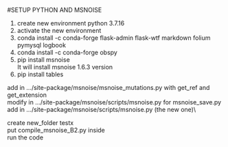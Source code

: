 #SETUP PYTHON AND MSNOISE
1) create new environment python 3.7.16
2) activate the new environment 
3) conda install -c conda-forge flask-admin flask-wtf markdown folium pymysql logbook
4) conda install -c conda-forge obspy
5) pip install msnoise \
It will install msnoise 1.6.3 version
6) pip install tables

add in .../site-package/msnoise/msnoise_mutations.py with get_ref and get_extension\
modify in .../site-package/msnoise/scripts/msnoise.py for msnoise_save.py\
add in .../site-package/msnoise/scripts/msnoise.py (the new one)\

create new_folder testx \
put compile_msnoise_B2.py inside\
run the code
